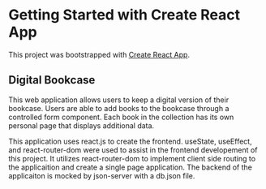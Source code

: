 # Getting Started with Create React App

This project was bootstrapped with [Create React App](https://github.com/facebook/create-react-app).

## Digital Bookcase

This web application allows users to keep a digital version of their bookcase. Users are able to add books to the bookcase through a controlled form component. Each book in the collection has its own personal page that displays additional data. 
<br />

This application uses react.js to create the frontend. useState, useEffect, and react-router-dom were used to assist in the frontend developement of this project. It utilizes react-router-dom to implement client side routing to the applicaition and create a single page application. 
The backend of the applicaiton is mocked by json-server with a db.json file.
